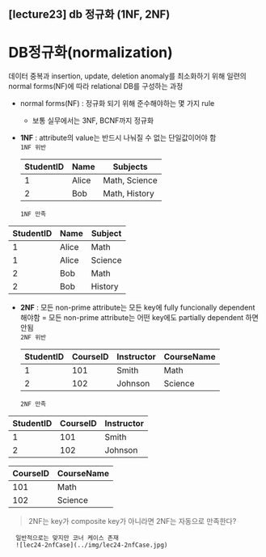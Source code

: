 ## [lecture23] db 정규화 (1NF, 2NF)

# DB정규화(normalization)

데이터 중복과 insertion, update, deletion anomaly를 최소화하기 위해 일련의 normal forms(NF)에 따라 relational DB를 구성하는 과정

- normal forms(NF) : 정규화 되기 위해 준수해야하는 몇 가지 rule
  - 보통 실무에서는 3NF, BCNF까지 정규화
- **1NF** : attribute의 value는 반드시 나눠질 수 없는 단일값이어야 함  
  `1NF 위반`

  | StudentID | Name  | Subjects      |
  | --------- | ----- | ------------- |
  | 1         | Alice | Math, Science |
  | 2         | Bob   | Math, History |

  `1NF 만족`

| StudentID | Name  | Subject |
| --------- | ----- | ------- |
| 1         | Alice | Math    |
| 1         | Alice | Science |
| 2         | Bob   | Math    |
| 2         | Bob   | History |

- **2NF** : 모든 non-prime attribute는 모든 key에 fully funcionally dependent 해야함
  = 모든 non-prime attribute는 어떤 key에도 partially dependent 하면 안됨  
  `2NF 위반`

  | StudentID | CourseID | Instructor | CourseName |
  | --------- | -------- | ---------- | ---------- |
  | 1         | 101      | Smith      | Math       |
  | 2         | 102      | Johnson    | Science    |

  `2NF 만족`

| StudentID | CourseID | Instructor |
| --------- | -------- | ---------- |
| 1         | 101      | Smith      |
| 2         | 102      | Johnson    |

| CourseID | CourseName |
| -------- | ---------- |
| 101      | Math       |
| 102      | Science    |

> 2NF는 key가 composite key가 아니라면 2NF는 자동으로 만족한다?

      일반적으로는 맞지만 코너 케이스 존재
      ![lec24-2nfCase](../img/lec24-2nfCase.jpg)

